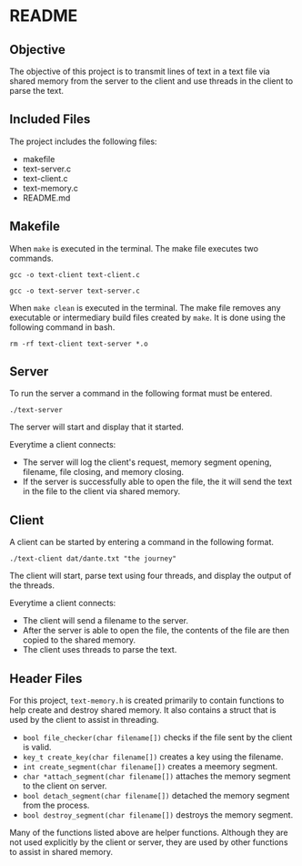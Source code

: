 # README

## Objective

The objective of this project is to transmit lines of text in a text file via shared memory from the server to the client and use threads in the client to parse the text.

## Included Files

The project includes the following files:

- makefile
- text-server.c
- text-client.c
- text-memory.c
- README.md

## Makefile

When `make` is executed in the terminal. The make file executes two commands.

`gcc -o text-client text-client.c`

`gcc -o text-server text-server.c`

When `make clean` is executed in the terminal. The make file removes any executable or intermediary build files created by `make`. It is done using the following command in bash.

`rm -rf text-client text-server *.o`

## Server

To run the server a command in the following format must be entered.

`./text-server`

The server will start and display that it started.

Everytime a client connects:

- The server will log the client's request, memory segment opening, filename, file closing, and memory closing.
- If the server is successfully able to open the file, the it will send the text in the file to the client via shared memory.

## Client

A client can be started by entering a command in the following format.

`./text-client dat/dante.txt "the journey"`

The client will start, parse text using four threads, and display the output of the threads.

Everytime a client connects:

- The client will send a filename to the server.
- After the server is able to open the file, the contents of the file are then copied to the shared memory.
- The client uses threads to parse the text.

## Header Files

For this project, `text-memory.h` is created primarily to contain functions to help create and destroy shared memory. It also contains a struct that is used by the client to assist in threading.

- `bool file_checker(char filename[])` checks if the file sent by the client is valid.
- `key_t create_key(char filename[])` creates a key using the filename.
- `int create_segment(char filename[])` creates a meemory segment.
- `char *attach_segment(char filename[])` attaches the memory segment to the client on server.
- `bool detach_segment(char filename[])` detached the memory segment from the process.
- `bool destroy_segment(char filename[])` destroys the memory segment.

Many of the functions listed above are helper functions. Although they are not used explicitly by the client or server, they are used by other functions to assist in shared memory.
